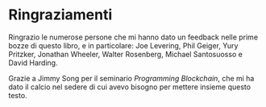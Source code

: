 # Ringraziamenti

Ringrazio le numerose persone che mi hanno dato un feedback nelle prime bozze di questo libro, e in particolare: Joe Levering, Phil Geiger, Yury Pritzker, Jonathan Wheeler, Walter Rosenberg, Michael Santosuosso e David Harding.

Grazie a Jimmy Song per il seminario *Programming Blockchain*, che mi ha dato il calcio nel sedere di cui avevo bisogno per mettere insieme questo testo.

